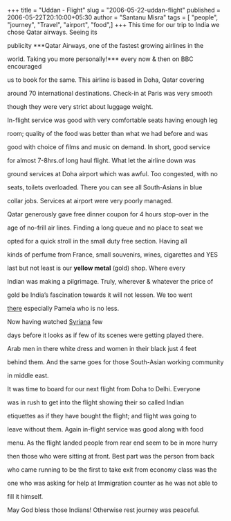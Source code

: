 +++
title = "Uddan - Flight"
slug = "2006-05-22-uddan-flight"
published = 2006-05-22T20:10:00+05:30
author = "Santanu Misra"
tags = [ "people", "journey", "Travel", "airport", "food",]
+++
This time for our trip to India we chose Qatar airways. Seeing its

publicity ***Qatar Airways, one of the fastest growing airlines in the

world. Taking you more personally!*** every now & then on BBC encouraged

us to book for the same. This airline is based in Doha, Qatar covering

around 70 international destinations. Check-in at Paris was very smooth

though they were very strict about luggage weight.



  



  







In-flight service was good with very comfortable seats having enough leg

room; quality of the food was better than what we had before and was

good with choice of films and music on demand. In short, good service

for almost 7-8hrs.of long haul flight. What let the airline down was

ground services at Doha airport which was awful. Too congested, with no

seats, toilets overloaded. There you can see all South-Asians in blue

collar jobs. Services at airport were very poorly managed.



  



  







Qatar generously gave free dinner coupon for 4 hours stop-over in the

age of no-frill air lines. Finding a long queue and no place to seat we

opted for a quick stroll in the small duty free section. Having all

kinds of perfume from France, small souvenirs, wines, cigarettes and YES

last but not least is our **yellow metal** (gold) shop. Where every

Indian was making a pilgrimage. Truly, wherever & whatever the price of

gold be India’s fascination towards it will not lessen. We too went

[there](http://www.frey-wille.com/) especially Pamela who is no less.



Now having watched [Syriana](http://syrianamovie.warnerbros.com/) few

days before it looks as if few of its scenes were getting played there.

Arab men in there white dress and women in their black just 4 feet

behind them. And the same goes for those South-Asian working community

in middle east.



  



  







It was time to board for our next flight from Doha to Delhi. Everyone

was in rush to get into the flight showing their so called Indian

etiquettes as if they have bought the flight; and flight was going to

leave without them. Again in-flight service was good along with food

menu. As the flight landed people from rear end seem to be in more hurry

then those who were sitting at front. Best part was the person from back

who came running to be the first to take exit from economy class was the

one who was asking for help at Immigration counter as he was not able to

fill it himself.



  

May God bless those Indians! Otherwise rest journey was peaceful.
